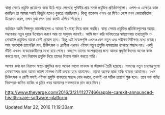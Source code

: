 
স্বাস্থ্য সেবায় প্রযুক্তি প্রয়োগের জন্য উঠে পড়ে লেগেছে পৃথিবীর প্রায় সমস্ত প্রযুক্তির প্রতিষ্ঠানগুলো। এপল-ও এক্ষেত্রে কাজ করছিল তা আমরা সবাই কিছুটা হলেও বুঝতে পারছিলাম। কিন্তু গতকাল এপল এর সিইও জেফ যখন কেয়ারকিটের উদ্ভোদন করল, তখন বুঝা গেল তারা কতটা এগিয়ে গিয়েছে। 

বর্তমানে আমি সিঙ্গাপুর কানেক্টহেলথ এ আমরা ই-স্বাস্থ্য নিয়ে কাজ করছি। স্বাস্থ্য সেবায় প্রযুক্তির প্রতিষ্ঠানগুলোর আগ্রহ সম্ভাবনার নতুন দুয়ার উন্মোচন করবে আর তা সাধুবাদ জানাই। আমি মনে করি ভবিষ্যতের স্বাস্থ্যসেবায় তথ্যপ্রযুক্তি ও মোবাইল প্রযুক্তির আরো বেশী প্রয়োগ হবে। কিন্তু এই মডেলগুলি এখনও বেশ নতুন এবং পরীক্ষা নিরীক্ষার মধ্যে রয়েছ। আর সবথেকে চ্যালেঞ্জিং হল, চিকিৎসক ও রোগীরা এখনও এইসব নতুন প্রযুক্তি ব্যবহারের ব্যাপারে স্বচ্ছন্দ নয়। একটু ভীতি এখনও ব্যবহারকারীদের মধ্যে রয়ে গেছে। স্বচ্ছন্দে তাদের অংশগ্রহনের জন্য আমরা প্রযুক্তিবিদদের অনেক কাজ করতে হবে, যেন নিরাপদ প্রযুক্তি দিয়ে তাদের বিশ্বাস অর্জন করতে পারি। 

আশার কথা হল নিরাপদ স্বাস্থ্য-প্রযুক্তির জন্য অনেক ভালো মানদন্ড বা স্ট্যান্ডার্ড তৈরী হয়েছে। সামনের নতুন চ্যালেঞ্জগুলো মোকাবেলার জন্য আরো ভালো মানদন্ড তৈরী করতে হবে আমাদের। আরো অনেক কাজ বাকি রয়েছে আমাদের। যখন চিকিৎসক ও রোগী সবাই এইসব প্রযুক্তি ব্যবহারে স্বচ্ছন্দ বোধ করবে, তখনই এর সঠিক প্রয়োগ শুরু হবে। তবে ভয় পাচ্ছি নিরাপত্তা-জনিত হ্যাকিং ও চুরির খবর আমাদের সফলতাকে ম্লান করে দিবে।

http://www.theverge.com/2016/3/21/11277466/apple-carekit-announced-health-care-software-platform

Updated Mar 22, 2016 11:19:30am